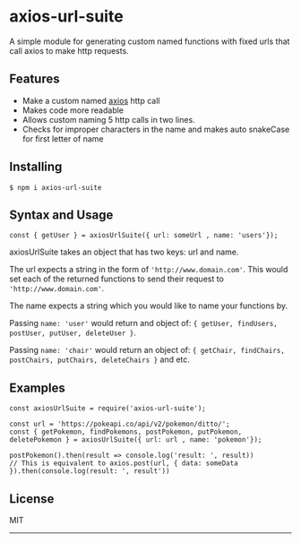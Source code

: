# axios-url-suite

A simple module for generating custom named functions with fixed urls that call axios to make http requests.

## Features

* Make a custom named [axios](https://www.npmjs.com/package/axios) http call
* Makes code more readable
* Allows custom naming 5 http calls in two lines.
* Checks for improper characters in the name and makes auto snakeCase for first letter of name



## Installing

```
$ npm i axios-url-suite
```


## Syntax and Usage

```
const { getUser } = axiosUrlSuite({ url: someUrl , name: 'users'});
```

axiosUrlSuite takes an object that has two keys: url and name.

The url expects a string in the form of `'http://www.domain.com'`. This would set each of the returned functions to send their request to `'http://www.domain.com'`.

The name expects a string which you would like to name your functions by.

Passing `name: 'user'` would return and object of:
`{ getUser, findUsers, postUser, putUser, deleteUser }`.

Passing `name: 'chair'` would return an object of:
`{ getChair, findChairs, postChairs, putChairs, deleteChairs }`  and etc.

## Examples

```
const axiosUrlSuite = require('axios-url-suite');

const url = 'https://pokeapi.co/api/v2/pokemon/ditto/';
const { getPokemon, findPokemons, postPokemon, putPokemon, deletePokemon } = axiosUrlSuite({ url: url , name: 'pokemon'});

postPokemon().then(result => console.log('result: ', result))
// This is equivalent to axios.post(url, { data: someData }).then(console.log(result: ', result'))
```

## License

MIT

________________________________________________________________________

